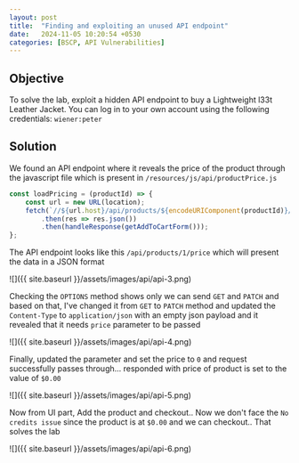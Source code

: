 ```yaml
---
layout: post
title:  "Finding and exploiting an unused API endpoint"
date:   2024-11-05 10:20:54 +0530
categories: [BSCP, API Vulnerabilities]
---
```


## Objective 

To solve the lab, exploit a hidden API endpoint to buy a Lightweight l33t Leather Jacket. You can log in to your own account using the following credentials: `wiener:peter`

## Solution 

We found an API endpoint where it reveals the price of the product through the javascript file which is present in `/resources/js/api/productPrice.js` 

```js
const loadPricing = (productId) => {
    const url = new URL(location);
    fetch(`//${url.host}/api/products/${encodeURIComponent(productId)}/price`)
        .then(res => res.json())
        .then(handleResponse(getAddToCartForm()));
};
```

The API endpoint looks like this `/api/products/1/price` which will present the data in a JSON format 

![]({{ site.baseurl }}/assets/images/api/api-3.png)

Checking the `OPTIONS` method shows only we can send `GET` and `PATCH` and based on that, I've changed it from `GET` to `PATCH` method and updated the `Content-Type` to `application/json` with an empty json payload and it revealed that it needs `price` parameter to be passed

![]({{ site.baseurl }}/assets/images/api/api-4.png)

Finally, updated the parameter and set the price to `0` and request successfully passes through... responded with price of product is set to the value of `$0.00`

![]({{ site.baseurl }}/assets/images/api/api-5.png)

Now from UI part, Add the product and checkout.. Now we don't face the `No credits issue` since the product is at `$0.00` and we can checkout.. That solves the lab 

![]({{ site.baseurl }}/assets/images/api/api-6.png)